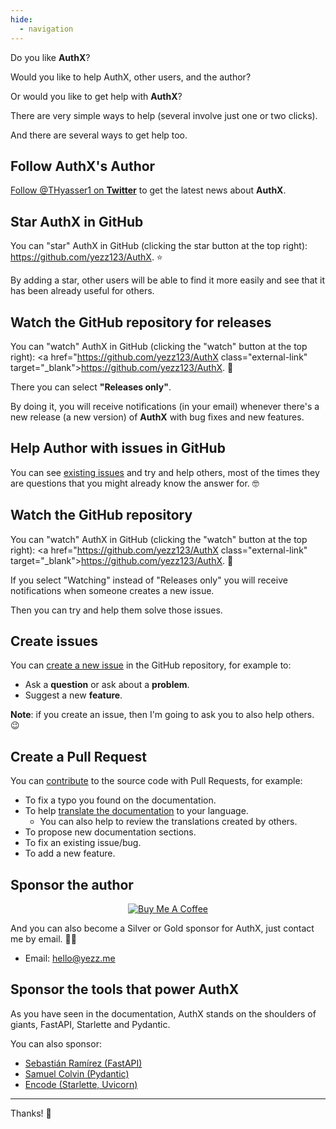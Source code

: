 ```yaml
---
hide:
  - navigation
---
```


Do you like **AuthX**?

Would you like to help AuthX, other users, and the author?

Or would you like to get help with **AuthX**?

There are very simple ways to help (several involve just one or two clicks).

And there are several ways to get help too.

## Follow AuthX's Author

<a href="https://twitter.com/THyasser1" class="external-link" target="_blank">Follow
@THyasser1 on **Twitter**</a> to get the latest news about **AuthX**.

## Star **AuthX** in GitHub

You can "star" AuthX in GitHub (clicking the star button at the top right):
<a href="https://github.com/yezz123/AuthX" class="external-link" target="_blank">https://github.com/yezz123/AuthX</a>.
⭐️

By adding a star, other users will be able to find it more easily and see that
it has been already useful for others.

## Watch the GitHub repository for releases

You can "watch" AuthX in GitHub (clicking the "watch" button at the top right):
<a href="<https://github.com/yezz123/AuthX> class="external-link"
target="\_blank"><https://github.com/yezz123/AuthX></a>. 👀

There you can select **"Releases only"**.

By doing it, you will receive notifications (in your email) whenever there's a
new release (a new version) of **AuthX** with bug fixes and new features.

## Help Author with issues in GitHub

You can see
<a href="https://github.com/yezz123/AuthX/issues" class="external-link" target="_blank">existing
issues</a> and try and help others, most of the times they are questions that
you might already know the answer for. 🤓

## Watch the GitHub repository

You can "watch" AuthX in GitHub (clicking the "watch" button at the top right):
<a href="<https://github.com/yezz123/AuthX> class="external-link"
target="\_blank"><https://github.com/yezz123/AuthX></a>. 👀

If you select "Watching" instead of "Releases only" you will receive
notifications when someone creates a new issue.

Then you can try and help them solve those issues.

## Create issues

You can
<a href="https://github.com/yezz123/AuthX/issues/new/choose" class="external-link" target="_blank">create
a new issue</a> in the GitHub repository, for example to:

- Ask a **question** or ask about a **problem**.
- Suggest a new **feature**.

**Note**: if you create an issue, then I'm going to ask you to also help others.
😉

## Create a Pull Request

You can [contribute](../development/contributing.md) to the source code with Pull Requests, for
example:

- To fix a typo you found on the documentation.
- To help [translate the documentation](../development/contributing.md) to your language.
  - You can also help to review the translations created by others.
- To propose new documentation sections.
- To fix an existing issue/bug.
- To add a new feature.

## Sponsor the author

<p align="center">
<a href="https://github.com/sponsors/yezz123" target="_blank">
<img src="https://www.pngitem.com/pimgs/m/330-3302960_github-sponsorship-logo-with-smiling-cat-and-heart.png" alt="Buy Me A Coffee"/>
</a>
</p>

And you can also become a Silver or Gold sponsor for AuthX, just contact me by email. 🏅🎉

- Email: <a href="mailto:hello@yezz.me" class="external-link" target="_blank">hello@yezz.me</a>

## Sponsor the tools that power AuthX

As you have seen in the documentation, AuthX stands on the shoulders of giants,
FastAPI, Starlette and Pydantic.

You can also sponsor:

- <a href="https://github.com/sponsors/tiangolo" class="external-link" target="_blank">Sebastián
  Ramírez (FastAPI)</a>
- <a href="https://github.com/sponsors/samuelcolvin" class="external-link" target="_blank">Samuel
  Colvin (Pydantic)</a>
- <a href="https://github.com/sponsors/encode" class="external-link" target="_blank">Encode
  (Starlette, Uvicorn)</a>

---

Thanks! 🚀
